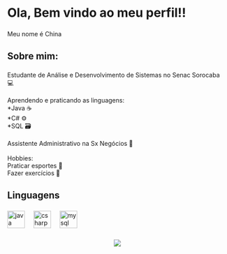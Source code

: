 <h1 align="left">Ola, Bem vindo ao meu perfil!!</h1>

###

<p align="left">Meu nome é China</p>

###

<h2 align="left">Sobre mim:</h2>

###

<p align="left">Estudante de Análise e Desenvolvimento de Sistemas no Senac Sorocaba 💻<br>  <br>Aprendendo e praticando as linguagens:<br>*Java ☕<br>*C# ⚙️<br>*SQL 🗃️<br><br>Assistente Administrativo na Sx Negócios 🏢<br><br>Hobbies:<br>Praticar esportes 🏀<br>Fazer exercícios 💪</p>

###

<h2 align="left">Linguagens</h2>

###

<div align="left">
  <img src="https://cdn.jsdelivr.net/gh/devicons/devicon/icons/java/java-original.svg" height="40" alt="java logo"  />
  <img width="12" />
  <img src="https://cdn.jsdelivr.net/gh/devicons/devicon/icons/csharp/csharp-original.svg" height="40" alt="csharp logo"  />
  <img width="12" />
  <img src="https://cdn.jsdelivr.net/gh/devicons/devicon/icons/mysql/mysql-original.svg" height="40" alt="mysql logo"  />
</div>

###

<div align="center">
  <img src="https://profile-counter.glitch.me/Sampaiodx/count.svg?"  />
</div>

###
